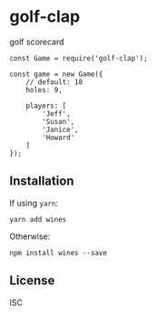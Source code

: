 # golf-clap

golf scorecard

```
const Game = require('golf-clap');

const game = new Game({
    // default: 18
    holes: 9,

    players: [
        'Jeff',
        'Susan',
        'Janice',
        'Howard'
    ]
});
```

## Installation

If using `yarn`:
```
yarn add wines
```

Otherwise:
```
npm install wines --save
```

## License

ISC
